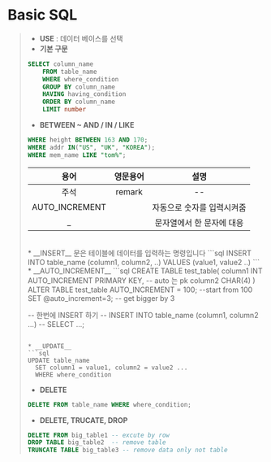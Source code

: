# Basic SQL 

> * __USE__ : 데이터 베이스를 선택
> * __기본 구문__
>      
>  ```SQL
>  SELECT column_name
>      FROM table_name
>      WHERE where_condition
>      GROUP BY column_name
>      HAVING having_condition
>      ORDER BY column_name
>      LIMIT number 
>  ```
> * __BETWEEN ~ AND / IN / LIKE__
> ```sql
>WHERE height BETWEEN 163 AND 170;
>WHERE addr IN("US", "UK", "KOREA");
>WHERE mem_name LIKE "tom%";
>```
>
> 용어 |영문용어|설명
> :-----:|:---:|:---:
> 주석|remark| --
> AUTO_INCREMENT||자동으로 숫자를 입력시켜줌
> _||문자열에서 한 문자에 대응
> <br>
>  * __INSERT__ 문은 테이블에 데이터를 입력하는 명령입니다
> ```sql
>INSERT INTO table_name (column1, column2, ..) VALUES (value1, value2 ..)
>```
> * __AUTO_INCREMENT__ 
> ```sql
>CREATE TABLE test_table(
>column1 INT AUTO_INCREMENT PRIMARY KEY, -- auto 는 pk
>column2 CHAR(4)
>)
>ALTER TABLE test_table AUTO_INCREMENT = 100; --start from 100
>SET @auto_increment=3; -- get bigger by 3
>
> -- 한번에 INSERT 하기
>-- INSERT INTO table_name (column1, column2 ...)
>--    SELECT ...;
>```
>
>* __UPDATE__
>```sql
>UPDATE table_name
>   SET column1 = value1, column2 = value2 ...
>   WHERE where_condition
>```
>* __DELETE__
>```sql
>DELETE FROM table_name WHERE where_condition;
>```
>* __DELETE, TRUCATE, DROP__
>```sql
>DELETE FROM big_table1 -- excute by row
>DROP TABLE big_table2  -- remove table
>TRUNCATE TABLE big_table3 -- remove data only not table
>```
